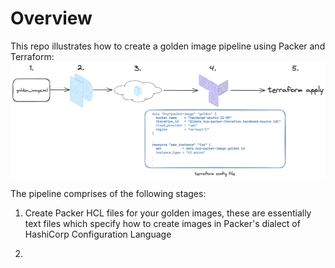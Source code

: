 # Overview

This repo illustrates how to create a golden image pipeline using Packer and Terraform:
<img style="float: left; margin: 0px 15px 15px 0px;" src="https://github.com/chrisadkin/packer-golden-img-pipeline/blob/main/png_images/golden_image_workflow.png?raw=true">

The pipeline comprises of the following stages:

1. Create Packer HCL files for your golden images, these are essentially text files which specify how to create images in Packer's dialect of HashiCorp Configuration Language

2. 

 
